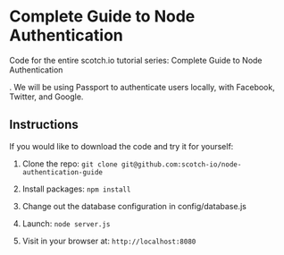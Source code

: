 # Complete Guide to Node Authentication

Code for the entire scotch.io tutorial series:
Complete Guide to Node Authentication

.
We will be using Passport to authenticate users locally, with Facebook, Twitter, and Google.


## Instructions

If you would like to download the code and try it for yourself:


1. Clone the repo: `git clone git@github.com:scotch-io/node-authentication-guide`

2. Install packages: `npm install`

3. Change out the database configuration in config/database.js

4. Launch: `node server.js`

5. Visit in your browser at: `http://localhost:8080`



